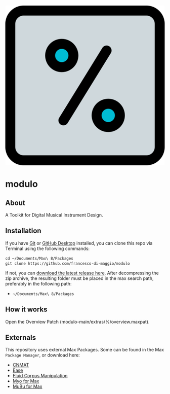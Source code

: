 ![modulo logo](icon.png "the modulo logo")

# modulo

## About 
A Toolkit for Digital Musical Instrument Design. 

## Installation

If you have [Git](http://git-scm.com/) or [GitHub Desktop](https://desktop.github.com/) installed, you can clone this repo via Terminal using the following commands:

	cd ~/Documents/Max\ 8/Packages
	git clone https://github.com/francesco-di-maggio/modulo

If not, you can [download the latest release here](https://github.com/francesco-di-maggio/modulo). After decompressing the zip archive, the resulting folder must be placed in the max search path, preferably in the following path:

* `~/Documents/Max\ 8/Packages`

## How it works

Open the Overview Patch (modulo-main/extras/%/overview.maxpat).

## Externals

This repository uses external Max Packages. Some can be found in the Max ```Package Manager```, or download here:
* [CNMAT](https://cnmat.berkeley.edu/downloads)
* [Ease](https://github.com/Cycling74/ease)
* [Fluid Corpus Manipulation](https://www.flucoma.org/download)
* [Myo for Max](https://github.com/JulesFrancoise/myo-for-max)
* [MuBu for Max](https://forum.ircam.fr/projects/detail/mubu)